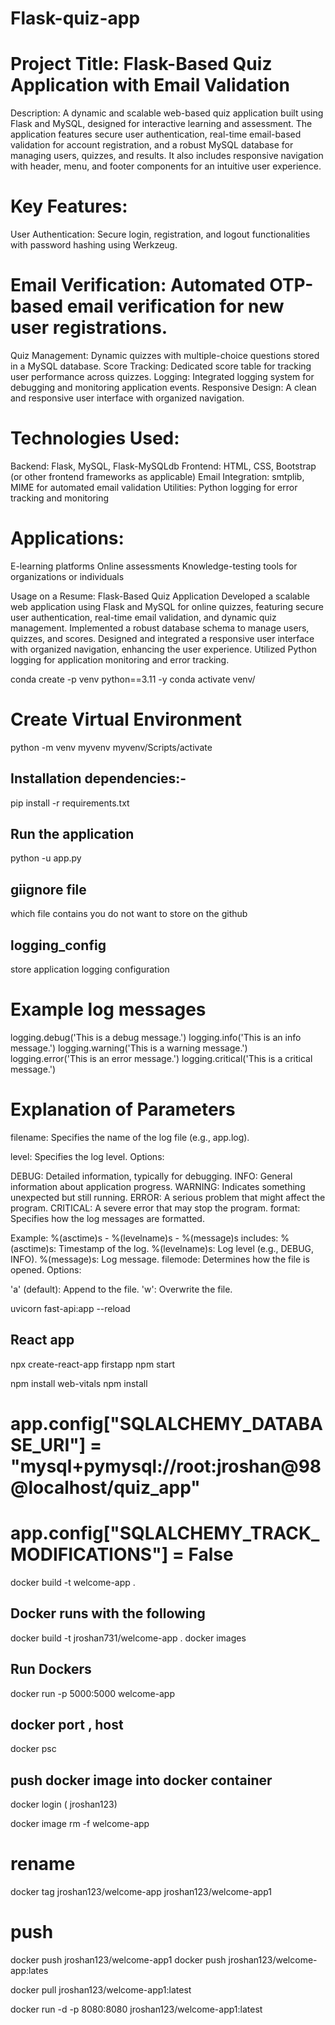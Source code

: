 # Flask-quiz-app

# Project Title: Flask-Based Quiz Application with Email Validation
Description:
A dynamic and scalable web-based quiz application built using Flask and MySQL, designed for interactive learning and assessment. The application features secure user authentication, real-time email-based validation for account registration, and a robust MySQL database for managing users, quizzes, and results. It also includes responsive navigation with header, menu, and footer components for an intuitive user experience.

# Key Features:
User Authentication: Secure login, registration, and logout functionalities with password hashing using Werkzeug.

# Email Verification: Automated OTP-based email verification for new user registrations.
Quiz Management: Dynamic quizzes with multiple-choice questions stored in a MySQL database.
Score Tracking: Dedicated score table for tracking user performance across quizzes.
Logging: Integrated logging system for debugging and monitoring application events.
Responsive Design: A clean and responsive user interface with organized navigation.

# Technologies Used:
Backend: Flask, MySQL, Flask-MySQLdb
Frontend: HTML, CSS, Bootstrap (or other frontend frameworks as applicable)
Email Integration: smtplib, MIME for automated email validation
Utilities: Python logging for error tracking and monitoring

# Applications:
E-learning platforms
Online assessments
Knowledge-testing tools for organizations or individuals


Usage on a Resume:
Flask-Based Quiz Application
Developed a scalable web application using Flask and MySQL for online quizzes, featuring secure user authentication, real-time email validation, and dynamic quiz management. Implemented a robust database schema to manage users, quizzes, and scores. Designed and integrated a responsive user interface with organized navigation, enhancing the user experience. Utilized Python logging for application monitoring and error tracking.


conda create -p venv python==3.11 -y 
conda activate venv/

# Create Virtual Environment
python -m venv myvenv
myvenv/Scripts/activate

## Installation dependencies:-
pip install -r requirements.txt

## Run the application 
python -u app.py

## giignore file 
which file contains you do not want to store on the github 

## logging_config 
store application logging configuration

# Example log messages
logging.debug('This is a debug message.')
logging.info('This is an info message.')
logging.warning('This is a warning message.')
logging.error('This is an error message.')
logging.critical('This is a critical message.')

# Explanation of Parameters
filename: Specifies the name of the log file (e.g., app.log).

level: Specifies the log level. Options:

DEBUG: Detailed information, typically for debugging.
INFO: General information about application progress.
WARNING: Indicates something unexpected but still running.
ERROR: A serious problem that might affect the program.
CRITICAL: A severe error that may stop the program.
format: Specifies how the log messages are formatted.


Example: %(asctime)s - %(levelname)s - %(message)s includes:
%(asctime)s: Timestamp of the log.
%(levelname)s: Log level (e.g., DEBUG, INFO).
%(message)s: Log message.
filemode: Determines how the file is opened. Options:

'a' (default): Append to the file.
'w': Overwrite the file.


uvicorn fast-api:app --reload

## React app 

npx create-react-app firstapp
npm start

npm install web-vitals
npm install 

# app.config["SQLALCHEMY_DATABASE_URI"] = "mysql+pymysql://root:jroshan@98@localhost/quiz_app"
# app.config["SQLALCHEMY_TRACK_MODIFICATIONS"] = False

docker build -t welcome-app .


## Docker runs with the following
docker build -t jroshan731/welcome-app .
docker images 


## Run Dockers
docker run -p 5000:5000 welcome-app

## docker port , host
docker psc

## push docker image into docker container
docker login ( jroshan123)

docker image rm -f welcome-app 

# rename 
docker tag jroshan123/welcome-app jroshan123/welcome-app1 


# push 
docker push jroshan123/welcome-app1
docker push jroshan123/welcome-app:lates

docker pull jroshan123/welcome-app1:latest

docker run -d -p 8080:8080 jroshan123/welcome-app1:latest

